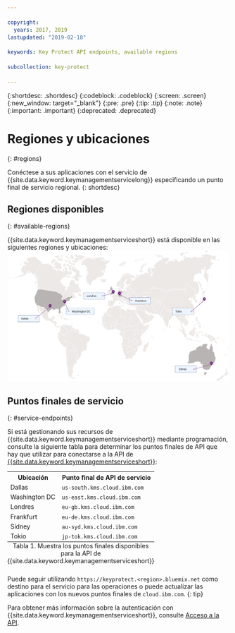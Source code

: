 ```yaml
---

copyright:
  years: 2017, 2019
lastupdated: "2019-02-18"

keywords: Key Protect API endpoints, available regions

subcollection: key-protect

---
```


{:shortdesc: .shortdesc}
{:codeblock: .codeblock}
{:screen: .screen}
{:new_window: target="_blank"}
{:pre: .pre}
{:tip: .tip}
{:note: .note}
{:important: .important}
{:deprecated: .deprecated}

# Regiones y ubicaciones
{: #regions}

Conéctese a sus aplicaciones con el servicio de {{site.data.keyword.keymanagementservicelong}} especificando un punto final de servicio regional.
{: shortdesc}

## Regiones disponibles
{: #available-regions}

{{site.data.keyword.keymanagementserviceshort}} está disponible en las siguientes regiones y ubicaciones: ![La imagen muestra las regiones en las que el servicio de protección de claves está disponible](images/world-map_min.svg)

## Puntos finales de servicio
{: #service-endpoints}

Si está gestionando sus recursos de {{site.data.keyword.keymanagementserviceshort}} mediante programación, consulte la siguiente tabla para determinar los puntos finales de API que hay que utilizar para conectarse a la API de [{{site.data.keyword.keymanagementserviceshort}}](https://{DomainName}/apidocs/key-protect): 

<table>
    <tr>
        <th>Ubicación</th>
        <th>Punto final de API de servicio</th>
    </tr>
    <tr>
        <td>Dallas</td>
        <td>
            <code>us-south.kms.cloud.ibm.com</code>
        </td>
    </tr>
    <tr>
        <td>Washington DC</td>
        <td>
            <code>us-east.kms.cloud.ibm.com</code>
        </td>
    </tr>
    <tr>
        <td>Londres</td>
        <td>
            <code>eu-gb.kms.cloud.ibm.com</code>
        </td>
    </tr>
    <tr>
        <td>Frankfurt</td>
        <td>
            <code>eu-de.kms.cloud.ibm.com</code>
        </td>
    </tr>
    <tr>
        <td>Sídney</td>
        <td>
            <code>au-syd.kms.cloud.ibm.com</code>
        </td>
    </tr>
    <tr>
        <td>Tokio</td>
        <td>
            <code>jp-tok.kms.cloud.ibm.com</code>
        </td>
    </tr>
    <caption style="caption-side:bottom;">Tabla 1. Muestra los puntos finales disponibles para la API de {{site.data.keyword.keymanagementserviceshort}}</caption>
</table>

Puede seguir utilizando `https://keyprotect.<region>.bluemix.net` como destino para el servicio para las operaciones o puede actualizar las aplicaciones con los nuevos puntos finales de `cloud.ibm.com`. 
{: tip}

Para obtener más información sobre la autenticación con {{site.data.keyword.keymanagementserviceshort}}, consulte [Acceso a la API](/docs/services/key-protect?topic=key-protect-set-up-api).
